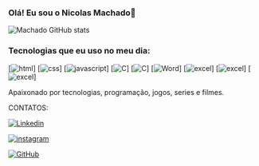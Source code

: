 

### Olá! Eu sou o Nicolas Machado👋



![Machado GitHub stats](https://github-readme-stats.vercel.app/api?username=Machad0kkj&show_icons=true&theme=tokyonight)


### Tecnologias que eu uso no meu dia:


[![html](https://img.shields.io/badge/HTML5-E34F26?style=for-the-badge&logo=html5&logoColor=white)]
[![css](https://img.shields.io/badge/CSS3-1572B6?style=for-the-badge&logo=css3&logoColor=white)]
[![javascript](https://img.shields.io/badge/JavaScript-F7DF1E?style=for-the-badge&logo=javascript&logoColor=black)]
[![C](https://img.shields.io/badge/C-00599C?style=for-the-badge&logo=c&logoColor=white)]
[![C](https://img.shields.io/badge/Node.js-43853D?style=for-the-badge&logo=node.js&logoColor=white)]
[![Word](https://img.shields.io/badge/Microsoft_Word-2B579A?style=for-the-badge&logo=microsoft-word&logoColor=white)]
[![excel](https://img.shields.io/badge/Microsoft_Excel-217346?style=for-the-badge&logo=microsoft-excel&logoColor=white)]
[![excel](https://img.shields.io/badge/Microsoft_Office-D83B01?style=for-the-badge&logo=microsoft-office&logoColor=white)]
[![excel](https://img.shields.io/badge/Microsoft_Office-D83B01?style=for-the-badge&logo=microsoft-office&logoColor=white)]


Apaixonado por tecnologias, programação, jogos, series e filmes.

CONTATOS:

[![Linkedin](https://img.shields.io/badge/LinkedIn-0077B5?style=for-the-badge&logo=linkedin&logoColor=white)](https://www.linkedin.com/in/nicolas-machado-70607a248/)

[![instagram](https://img.shields.io/badge/Instagram-E4405F?style=for-the-badge&logo=instagram&logoColor=white)](https://www.instagram.com/machad0kkj/)

[![GitHub](https://img.shields.io/badge/GitHub-100000?style=for-the-badge&logo=github&logoColor=white)](https://github.com/Machad0kkj)
